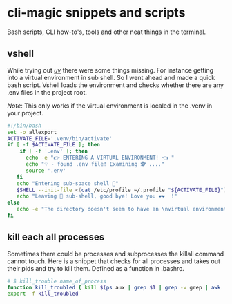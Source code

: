 # cli-magic snippets and scripts
Bash scripts, CLI how-to's, tools and other neat things in the terminal. 

## vshell  
While trying out [*uv*](https://github.com/astral-sh/uv) there were some things missing. For instance 
getting into a virtual environment in sub shell. So I went ahead and made a quick bash script. 
Vshell loads the environment and checks whether there are any .env files in the project root. 

_Note_: This only works if the virtual environment is localed in the .venv in your project. 
```bash
#!/bin/bash
set -o allexport 
ACTIVATE_FILE='.venv/bin/activate'
if [ -f $ACTIVATE_FILE ]; then
    if [ -f '.env' ]; then
      echo -e "👉 ENTERING A VIRTUAL ENVIRONMENT! 👈 "
      echo "💡 - found .env file! Examining 🕵️ ...."
      source '.env'
   fi
   echo "Entering sub-space shell 🚀"
   $SHELL --init-file <(cat /etc/profile ~/.profile "${ACTIVATE_FILE}")
   echo "Leaving 🐍 sub-shell, good bye! Love you ❤️❤️  !"
else
   echo -e "The directory doesn't seem to have an \nvirtual environment in .venv/ 😔"
fi

```

## kill each all processes
Sometimes there could be processes and subprocesses the killall command  
cannot touch. Here is a snippet that checks for all processes and takes out
their pids and try to kill them. Defined as a function in .bashrc. 
```bash
# $ kill_trouble name_of_process
function kill_troubled { kill $(ps aux | grep $1 | grep -v grep | awk '{print $2}'); }
export -f kill_troubled
```
